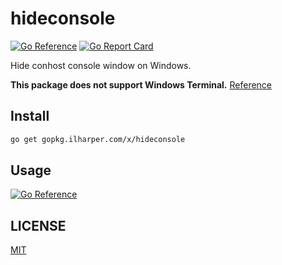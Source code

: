 # hideconsole

[![Go Reference](https://pkg.go.dev/badge/gopkg.ilharper.com/x/hideconsole.svg)](https://pkg.go.dev/gopkg.ilharper.com/x/hideconsole)
[![Go Report Card](https://goreportcard.com/badge/github.com/ifrstr/hideconsole)](https://goreportcard.com/report/github.com/ifrstr/hideconsole)

Hide conhost console window on Windows.

**This package does not support Windows Terminal.** [Reference](https://github.com/koishijs/koishi-desktop/issues/63#issuecomment-1279802746)

## Install

```sh
go get gopkg.ilharper.com/x/hideconsole
```

## Usage

[![Go Reference](https://pkg.go.dev/badge/gopkg.ilharper.com/x/hideconsole.svg)](https://pkg.go.dev/gopkg.ilharper.com/x/hideconsole)

## LICENSE

[MIT](https://github.com/ifrstr/hideconsole/blob/master/LICENSE)
